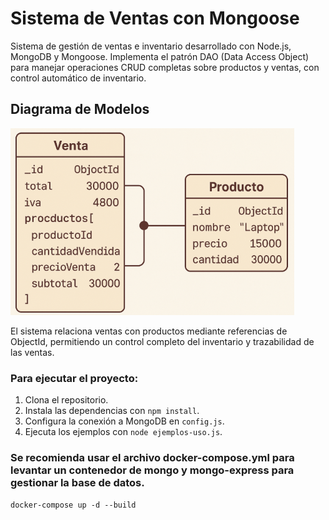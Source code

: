 # Sistema de Ventas con Mongoose

Sistema de gestión de ventas e inventario desarrollado con Node.js, MongoDB y Mongoose. Implementa el patrón DAO (Data Access Object) para manejar operaciones CRUD completas sobre productos y ventas, con control automático de inventario.

## Diagrama de Modelos

![Diagrama de Modelos](diagrama.png)

El sistema relaciona ventas con productos mediante referencias de ObjectId, permitiendo un control completo del inventario y trazabilidad de las ventas.

### Para ejecutar el proyecto:
1. Clona el repositorio.
2. Instala las dependencias con `npm install`.
3. Configura la conexión a MongoDB en `config.js`.
4. Ejecuta los ejemplos con `node ejemplos-uso.js`.

### Se recomienda usar el archivo docker-compose.yml para levantar un contenedor de mongo y mongo-express para gestionar la base de datos.
```docker-compose up -d --build```
